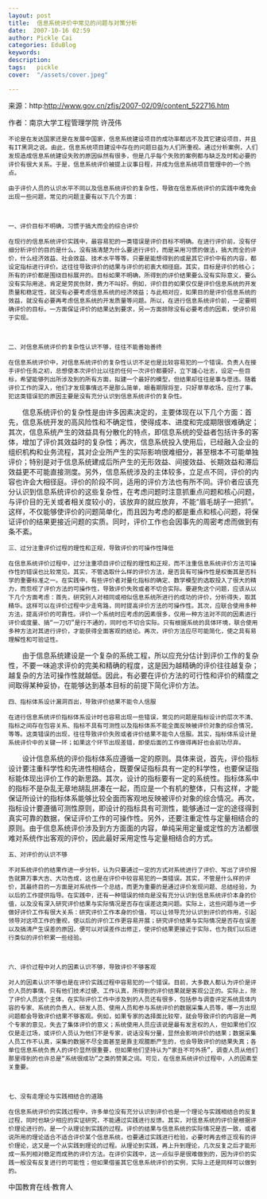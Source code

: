 ```yaml
---
layout: post  
title:  信息系统评价中常见的问题与对策分析  
date:  2007-10-16 02:59  
author: Pickle Cai  
categories: EduBlog  
keywords: 
description:   
tags:	pickle   
cover:  "/assets/cover.jpeg"  

---  
```

    
来源：http:http://www.gov.cn/zfjs/2007-02/09/content_522716.htm



作者：南京大学工程管理学院 许茂伟



    不论是在发达国家还是在发展中国家，信息系统建设项目的成功率都远不及其它建设项目，并且有IT黑洞之说。由此，信息系统项目建设中存在的问题日益为人们所重视。通过分析案例，人们发现造成信息系统建设失败的原因纵然有很多，但是几乎每个失败的案例都与缺乏及时和必要的评价有很大关系。于是，信息系统评价被提上议事日程，并成为信息系统项目管理中的一个热点。

    由于评价人员的认识水平不同以及信息系统评价的复杂性，导致在信息系统评价的实践中难免会出现一些问题，常见的问题主要有以下几个方面：



    一、评价目标不明确，习惯于搞大而全的综合评价

    在现行的信息系统评价实践中，最容易犯的一类错误是评价目标不明确。在进行评价前，没有仔细分析评价的目的是什么，没有搞清楚为什么要进行评价，而是采用习惯的做法，搞大而全的评价，什么经济效益、社会效益、技术水平等等，只要是能想得到的或是其它评价中有的内容，都设定指标进行评价。这往往导致评价的结果与评价的初衷大相径庭。其实，目标是评价的核心；所有的评价都是围绕目标展开的。目标如果不明确，所得到的评价结果要么没有实际意义，要么没有实际用途，肯定是劳民伤财，费力不叫好。例如，评价目的如果仅仅是评价信息系统的开发质量和稳定性，就没有必要考虑信息系统的经济效益；与此相对应，如果目的是评价信息系统的效益，就没有必要再考虑信息系统的开发质量等问题。所以，在进行信息系统评价前，一定要明确评价的目标，一方面保证评价的结果达到要求，另一方面排除没有必要考虑的因素，使评价易于实现。



    二、对信息系统评价的复杂性认识不够，往往不能善始善终

    在信息系统评价中，对信息系统评价的复杂性认识不足也是比较容易犯的一个错误。负责人在接手评价任务之初，总想使本次评价比以往的任何一次评价都要好，立下雄心壮志，设定一些目标，希望能够列出所涉及到的所有方面，拟建一个最好的模型，但结果却往往是事与愿违。随着评价工作的深入，他们才发现事情远不是那么简单，眼看期限将至，只好草草收场，应付了事。犯这类错误犯的原因主要是没有充分认识到信息系统评价的复杂性。

　　信息系统评价的复杂性是由许多因素决定的，主要体现在以下几个方面：首先，信息系统开发的高风险性和不确定性，使得成本、进度和完成期限很难确定；其次，信息系统产生的效益具有分散化的特点，即信息系统的受益者包括许多的客体，增加了评价其效益时的复杂性；再次，信息系统投入使用后，已经融入企业的组织机构和业务流程，其对企业所产生的实际影响很难细分，甚至根本不可能单独评价；特别是对于信息系统建成后所产生的无形效益、间接效益、长期效益和滞后效益更不可能直接测度。另外，信息系统涉及的主体较多，立足点不同，评价的内容也许会大相径庭。评价的阶段不同，适用的评价方法也有所不同。评价者应该充分认识到信息系统评价的这些复杂性，在考虑问题时注意抓重点问题和核心问题，与评价目的无关或者相关度较小的，该放弃的就应放弃，不能“眉毛胡子一把抓”。这样，不仅能够使评价的问题简单化，而且因为考虑的都是重点和核心问题，将保证评价的结果更接近问题的实质。同时，评价工作也会因事先的周密考虑而做到有条不紊。



    三、过分注重评价过程的理性和正规，导致评价的可操作性降低

    在信息系统评价过程中，过分注重项目评价过程的理性和正规，而不注重信息系统评价方法可操作性的错误也比较常见。其实，不管选取什么样的评价方法，是否具有可操作性是权衡其是否科学的重要标准之一。在实践中，有些评价者对量化指标的确定、数学模型的选取投入了很大的精力，而忽视了评价方法的可操作性，导致评价失败或者不切合实际。要避免这个问题，应该从以下几个方面考虑：首先，研究别人对相同或相似信息系统所进行的成功的评价，分析得失，取其精华。这样可以在评价过程中少走弯路，同时提高评价方法的可操作性。其次，应联合使用多种方法，提高评价的可靠性。评价一个系统时应考虑的因素很多，仅用一种方法对不同的因素进行评价或度量、搞“一刀切”是行不通的，同时也不切合实际。只有根据系统的具体环境，联合使用多种方法对其进行评价，才能获得全面客观的结论。再次，评价方法应尽可能简化，使之具有易理解性和可验证性。

　　由于信息系统建设是一个复杂的系统工程，所以应充分估计到评价工作的复杂性，不要一味追求评价的完美和精确的程度，这是因为越精确的评价往往越复杂；越复杂的方法可操作性就越低。因此，有必要在评价方法的可行性和评价的精度之间取得某种妥协，在能够达到基本目标的前提下简化评价方法。



    四、指标体系设计漏洞百出，导致评价结果不能令人信服

    在进行信息系统评价指标体系设计时也容易出现一些错误，常见的问题是指标设计的层次不清、指标之间存在包容关系、指标不具有可测性以及指标体系不能全面反映被评价对象的综合情况，等等。这类错误的出现，往往导致评价失败或者评价结果不能令人信服。其实，指标体系设计是系统评价中的关键一环；如果这个环节出现差错，即使后面的工作做得再好也会前功尽弃。

　　设计信息系统的评价指标体系应遵循一定的原则。具体来说，首先，评价指标设计要注重科学性和先进性相结合，既要保证指标具有一定的科学性，也要保证指标能体现出评价工作的新思路。其次，设计的指标要有一定的系统性。指标体系中的指标不是杂乱无章地胡乱拼凑在一起，而应是一个有机的整体，只有这样，才能保证所设计的指标体系能够比较全面而客观地反映被评价对象的综合情况。再次，指标设计要遵循可测性原则，即设计的指标具有可测性，能够通过一定的途径得到真实可靠的数据，保证评价工作的可操作性。另外，还要注重定性与定量相结合的原则。由于信息系统评价涉及到方方面面的内容，单纯采用定量或定性的方法都很难对系统作出客观的评价，因此最好采用定性与定量相结合的方式。



    五、对评价的认识不够

    不对系统评价的结果作进一步分析，认为只要通过一定的方式对系统进行了评价、写出了评价报告就算万事大吉、大功告成，这也是在评价中较容易犯的一类错误。其实，不管是什么样的评价，其最终目的一方面是对系统作一个总结，而更为重要的是通过评价发现问题、总结经验，为以后的工作提供指导。在实践中，还有一种错误的倾向是没有充分认识到信息系统评价本身的价值，以及没有深入研究评价结果与实际情况是否存在误差这类问题。实际上，这些问题与进一步做好评价工作有很大关系：研究评价工作本身的价值，可以让领导充分认识到评价的作用，引起领导对这项工作的重视，使以后的评价工作更容易开展；研究评价结果与实际情况是否存在误差以及搞清产生误差的原因，便可以对误差作出修正，使评价结果更接近于实际，也为我们以后进行类似的评价积累一些经验。



    六、评价过程中对人的因素认识不够，导致评价不够客观

    对人的因素认识不够也是在评价实践过程中容易犯的一个错误。目前，大多数人都认为评价是评价人员的事情，只有他们技术过硬、工作认真，所得到的评价结果就是客观公正的。实际上，除了评价人员这个主体，在实际评价工作中涉及到的人员还有很多，包括参与调查评定系统具体内容的专家、系统的负责人、研发人员、使用人员和参与系统评价的数据采集人员等，哪一方出现问题都会导致评价结果不够客观。例如，如果专家的选择面比较窄，就会导致评价的内容是一两个专家的意见，失去了集体评价的意义；系统使用人员应该说是最有发言权的人，但如果他们仅仅是走过场，或评价人员认为他们不是专家，说话没有分量，显然会影响评价的结果；数据采集人员工作不认真，采集的数据不尽全面甚至是靠主观臆断产生的，也会导致评价的结果失真；各单位信息系统负责人的评价显然很重要，但如果他们坚持认为“家丑不可外扬”，调查人员从他们那里得到的也许总是“系统很成功”之类的赞美之词。可见，在信息系统评价过程中，人的因素至关重要。



    七、没有走理论与实践相结合的道路

    在信息系统评价的实践过程中，许多单位没有充分认识到评价也是一个理论与实践相结合的反复过程，同时也缺少相应的实证研究，不能通过实践进行反馈。其实，对信息系统的评价是根据评价理论进行的，是一个从理论到实践的过程。评价的结果与信息系统的实际情况是否一致，或者说所用的理论适合不适合评价某个信息系统，也要通过实践进行检验，必要时再去修正现有的评价理论，这又是一个从实践到理论的过程。从理论到实践，再上升到理论，几次反复之后才能形成一系列相对稳定而成熟的评价方法。在评价实践中，这一点似乎是很难做到的，因为评价的实践一般没有反复进行的可能性；但如果借鉴其它信息系统评价的实例，实际上还是同样可以做到的。



		    
 中国教育在线·教育人

